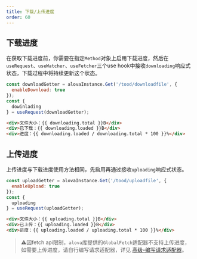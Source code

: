 ```yaml
---
title: 下载/上传进度
order: 60
---
```


## 下载进度
在获取下载进度前，你需要在指定`Method`对象上启用下载进度，然后在`useRequest`、`useWatcher`、`useFetcher`三个use hook中接收`downloading`响应式状态，下载过程中将持续更新这个状态。
```javascript
const downloadGetter = alovaInstance.Get('/tood/downloadfile', {
  enableDownload: true
});
const {
  dowinlading
} = useRequest(downloadGetter);
```
```html
<div>文件大小：{{ downloading.total }}B</div>
<div>已下载：{{ downloading.loaded }}B</div>
<div>进度：{{ downloading.loaded / downloading.total * 100 }}%</div>
```

## 上传进度
上传进度与下载进度使用方法相同，先启用再通过接收`uploading`响应式状态。
```javascript
const uploadGetter = alovaInstance.Get('/tood/uploadfile', {
  enableUpload: true
});
const {
  uploading
} = useRequest(uploadGetter);
```
```html
<div>文件大小：{{ uploading.total }}B</div>
<div>已上传：{{ uploading.loaded }}B</div>
<div>进度：{{ uploading.loaded / uploading.total * 100 }}%</div>
```

> ⚠️因fetch api限制，`alova`库提供的`GlobalFetch`适配器不支持上传进度，如需要上传进度，请自行编写请求适配器，详见 [高级-编写请求适配器](#编写请求适配器)。